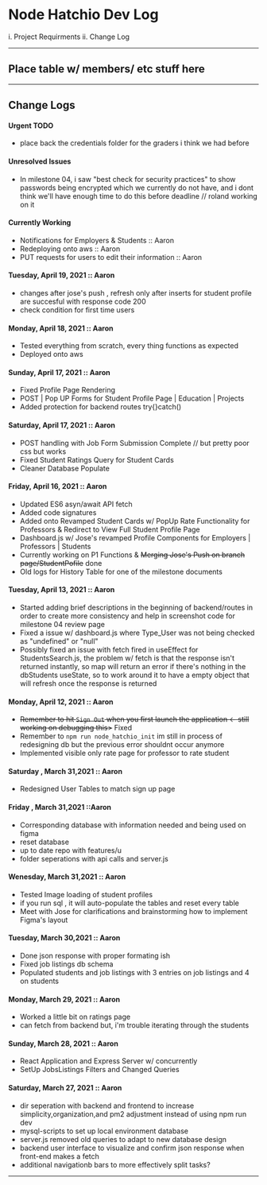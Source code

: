 # Node Hatchio Dev Log

i. Project Requirments
ii. Change Log

---

## Place table w/ members/ etc stuff here

---

## Change Logs

#### Urgent TODO

- place back the credentials folder for the graders i think we had before

#### Unresolved Issues

- In milestone 04, i saw "best check for security practices" to show passwords being encrypted which we currently do not have, and i dont think we'll have enough time to do this before deadline // roland working on it

#### Currently Working

- Notifications for Employers & Students :: Aaron
- Redeploying onto aws :: Aaron
- PUT requests for users to edit their information :: Aaron

#### Tuesday, April 19, 2021 :: Aaron

- changes after jose's push , refresh only after inserts for student profile are succesful with response code 200
- check condition for first time users

#### Monday, April 18, 2021 :: Aaron

- Tested everything from scratch, every thing functions as expected
- Deployed onto aws

#### Sunday, April 17, 2021 :: Aaron

- Fixed Profile Page Rendering
- POST | Pop UP Forms for Student Profile Page | Education | Projects
- Added protection for backend routes try{}catch()

#### Saturday, April 17, 2021 :: Aaron

- POST handling with Job Form Submission Complete // but pretty poor css but works
- Fixed Student Ratings Query for Student Cards
- Cleaner Database Populate

#### Friday, April 16, 2021 :: Aaron

- Updated ES6 asyn/await API fetch
- Added code signatures
- Added onto Revamped Student Cards w/ PopUp Rate Functionality for Professors & Redirect to View Full Student Profile Page
- Dashboard.js w/ Jose's revamped Profile Components for Employers | Professors | Students
- Currently working on P1 Functions & ~~Merging Jose's Push on branch page/StudentPofile~~ done
- Old logs for History Table for one of the milestone documents

#### Tuesday, April 13, 2021 :: Aaron

- Started adding brief descriptions in the beginning of backend/routes in order to create more consistency and help in screenshot code for milestone 04 review page
- Fixed a issue w/ dashboard.js where Type_User was not being checked as "undefined" or "null"
- Possibly fixed an issue with fetch fired in useEffect for StudentsSearch.js, the problem w/ fetch is that the response isn't returned instantly, so map will return an error if there's nothing in the dbStudents useState, so to work around it to have a empty object that will refresh once the response is returned

#### Monday, April 12, 2021 :: Aaron

- ~~Remember to hit `Sign Out` when you first launch the application <- still working on debugging this>~~ Fixed
- Remember to `npm run node_hatchio_init` im still in process of redesigning db but the previous error shouldnt occur anymore
- Implemented visible only rate page for professor to rate student

#### Saturday , March 31,2021 :: Aaron

- Redesigned User Tables to match sign up page

#### Friday , March 31,2021 ::Aaron

- Corresponding database with information needed and being used on figma
- reset database
- up to date repo with features/u
- folder seperations with api calls and server.js

#### Wenesday, March 31,2021 :: Aaron

- Tested Image loading of student profiles
- if you run sql , it will auto-populate the tables and reset every table
- Meet with Jose for clarifications and brainstorming how to implement Figma's layout

#### Tuesday, March 30,2021 :: Aaron

- Done json response with proper formating ish
- Fixed job listings db schema
- Populated students and job listings with 3 entries on job listings and 4 on students

#### Monday, March 29, 2021 :: Aaron

- Worked a little bit on ratings page
- can fetch from backend but, i'm trouble iterating through the students

#### Sunday, March 28, 2021 :: Aaron

- React Application and Express Server w/ concurrently
- SetUp JobsListings Filters and Changed Queries

#### Saturday, March 27, 2021 :: Aaron

- dir seperation with backend and frontend to increase simplicity,organization,and pm2 adjustment instead of using npm run dev
- mysql-scripts to set up local environment database
- server.js removed old queries to adapt to new database design
- backend user interface to visualize and confirm json response when front-end makes a fetch
- additional navigationb bars to more effectively split tasks?

---
